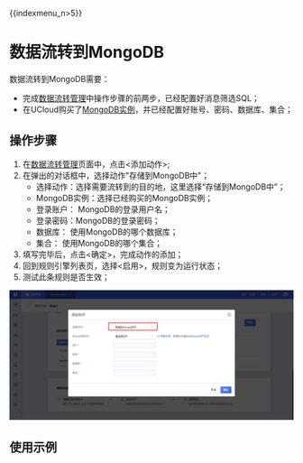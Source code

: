 {{indexmenu_n>5}}

# 数据流转到MongoDB
数据流转到MongoDB需要：

- 完成[数据流转管理]()中操作步骤的前两步，已经配置好消息筛选SQL；
- 在UCloud购买了[MongoDB实例](https://console.ucloud.cn/udb/nosql)，并已经配置好账号、密码、数据库、集合；


## 操作步骤
1. 在[数据流转管理]()页面中，点击<添加动作>;
2. 在弹出的对话框中，选择动作"存储到MongoDB中"；
   - 选择动作：选择需要流转到的目的地，这里选择“存储到MongoDB中”；
   - MongoDB实例：选择已经购买的MongoDB实例；
   - 登录账户： MongoDB的登录用户名；
   - 登录密码：MongoDB的登录密码；
   - 数据库： 使用MongoDB的哪个数据库；
   - 集合： 使用MongoDB的哪个集合；
3. 填写完毕后，点击<确定>，完成动作的添加；
4. 回到规则引擎列表页，选择<启用>，规则变为运行状态；
5. 测试此条规则是否生效；


![转发到MongoDB](../../images/转发到MongoDB.png)


## 使用示例